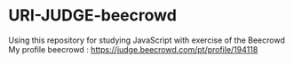 # URI-JUDGE-beecrowd
Using this repository for studying JavaScript with exercise of the Beecrowd
My profile beecrowd : https://judge.beecrowd.com/pt/profile/194118
